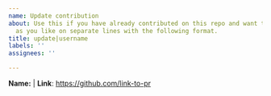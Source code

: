 ```yaml
---
name: Update contribution
about: Use this if you have already contributed on this repo and want to add more pull requests. Add as many contributions
  as you like on separate lines with the following format.
title: update|username
labels: ''
assignees: ''

---
```


**Name:** <name-for-pr> | **Link**: <https://github.com/link-to-pr>
